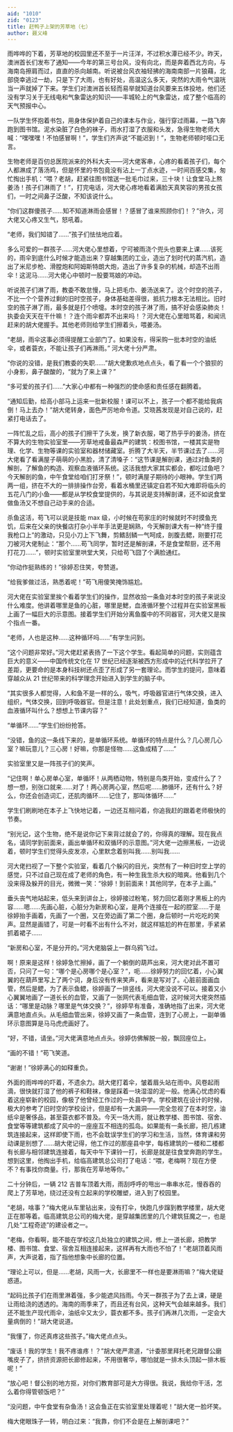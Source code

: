 ```yaml
---
aid: "1010"
zid: "0123"
title: 赶鸭子上架的芳草地（七）
author: 聂义峰
---
```


雨哗哗的下着，芳草地的校园里还不至于一片汪洋，不过积水潭已经不少。昨天，澳洲首长们发布了通知——今年的第三号台风，没有向北，而是奔着西北方向，与海南岛擦肩而过，直直的杀向越南。听说被台风衣袖轻拂的海南南部一片狼藉，北部侥幸逃过一劫，只是下了大雨，也有好处，高温这么多天，突然的大雨令气温咣当一声就掉了下来。学生们对澳洲首长轻而易举就知道台风要来五体投地，他们还没有学习关于无线电和气象雷达的知识——丰城轮上的气象雷达，成了整个临高的天气预报中心。

一队学生怀抱着书包，用身体保护着自己的课本与作业，强行穿过雨幕，一路飞奔跑到图书馆。泥水染脏了白色的袜子，雨水打湿了衣服和头发，急得生物老师大喊：“嘿嘿嘿！不怕感冒啊！”，学生们齐声说“不能迟到！”，生物老师顿时哑口无言。

生物老师是百仞总医院派来的外科大夫——河大佬客串，心疼的看着孩子们，每个人都淋成了落汤鸡，但是怀里的书包竟没有沾上一丁点水迹，一时间百感交集，匆忙掏出手机：“喂？老胡，赶紧往图书馆送一批毛巾过来，三十块！让食堂马上熬姜汤！孩子们淋雨了！”，打完电话，河大佬心疼地看着满脸天真笑容的男孩女孩们，一时之间鼻子泛酸，不知该说什么。

“你们这群傻孩子……知不知道淋雨会感冒！？感冒了谁来照顾你们！？”许久，河大佬又心疼又生气，怒吼着。

“老师，我们知错了……”孩子们怯怯地应着。

多么可爱的一群孩子……河大佬心里想着，宁可被雨浇个兜头也要来上课……该死的，雨伞到底什么时候才能造出来？穿越集团的工业，造出了划时代的蒸汽机，造出了米尼步枪、滑膛炮和阿姆斯特朗大炮，造出了许多复杂的机械，却造不出雨伞！这泥马……河大佬心中顿时一股要骂娘的冲动。

听说孩子们淋了雨，教委不敢怠慢，马上把毛巾、姜汤送来了。这个时空的孩子，不比一个个营养过剩的旧时空孩子，身体基础差得很，抵抗力根本无法相比。旧时空的孩子淋了雨，最多就是打个喷嚏。本时空的孩子淋了雨，搞不好会感染肺炎！执委会天天在干什嘛！？连个雨伞都弄不出来吗！？河大佬在心里暗骂着，和闻讯赶来的胡大佬握手。其他老师则给学生们擦着头，喂姜汤。

“老胡，雨伞这事必须得提醒工业部门了。如果没有，得采购一批本时空的油纸伞，或者蓑衣，不能让孩子们再淋雨。” 河大佬十分严肃。

“你说的没错，是我们教委的失职……”胡大佬歉疚地点点头，看了看一个个狼狈的小身影，鼻子酸酸的，“就为了来上课？”

“多可爱的孩子们……”大家心中都有一种强烈的使命感和责任感在翻腾着。

“通知后勤，给高小部马上运来一批新校服！课可以不上，孩子一个都不能给我病倒！马上去办！”胡大佬转身，面色严厉地命令道。艾晓茜发现是对自己说的，赶紧打电话去了。

一阵忙乱之后，高小的孩子们擦干了头发，换了新衣服，喝了热乎乎的姜汤，挤在不算大的生物实验室里——芳草地戒备最森严的建筑：校图书馆，一楼其实是物理、化学、生物等课的实验室和器材储藏室。折腾了大半天，半节课过去了……河大佬看了看满屋子萌萌的小黑脸，清了清嗓子：“这节课是解剖课，通过对鱼类的解剖，了解鱼的构造、观察血液循环系统。这活我想大家其实都会，都吃过鱼吧？今天解剖的鱼，中午食堂给咱们打牙祭！”，顿时满屋子期待的小眼神。学生们两两一组，挤在不大的一排排操作台旁，看着水桶里还镇定自若不知大难即将临头的五花八门的小鱼——都是从学校食堂提供的，与其说是支持解剖课，还不如说食堂做鱼汤又不想自己动手来的合适。

杀鱼这活，苟飞可以说是技能 max 级，小时候在苟家庄的时候就时不时摸鱼充饥，后来在父亲的快餐店打杂小半年手法更是娴熟，今天解剖课大有一种“终于撞我枪口上”的激动，只见小刀上下飞舞，剪鳍刮鳞一气呵成，剖腹去鳃，刚要打花刀被河大佬制止：“那个……苟飞同学，暂时还是解剖课，不是食堂帮厨，还不用打花刀……”，顿时实验室里哄堂大笑，只给苟飞囧了个满脸通红。

“你动作挺熟练的！”徐婷忍住笑，夸赞道。

“给我爹做过活，熟悉着呢！”苟飞用傻笑掩饰尴尬。

河大佬在实验室里挨个看着学生们的操作，显然收拾一条鱼对本时空的孩子来说没什么难度。他讲着哪里是鱼的心脏，哪里是鰓，血液循环整个过程并在实验室黑板上画了一幅巨大的示意图。接着学生们开始分离鱼腹中的不同器官，河大佬又是挨个指点一番。

“老师，人也是这种……这种循环吗……”有学生问到。

“这个问题非常好。”河大佬赶紧表扬了一下这个学生。看起简单的问题，实则蕴含巨大的意义——中国传统文化在 17 世纪已经逐渐被西方形成中的近代科学拉开了差距，更要命的是本身科技树还点歪了形成了另一套理论。而学生的提问，意味着穿越众从 21 世纪带来的科学理念开始进入到学生的脑子中。

“其实很多人都觉得，人和鱼不是一样的么，吸气，呼吸器官进行气体交换，进入组织，气体交换，回到呼吸器官。但是注意！此处划重点，我们已经知道，鱼类的血液循环叫什么？想想上节课内容？”

“单循环……”学生们纷纷抢答。

“没错，鱼的这一条线下来的，是单循环系统。单循环的特点是什么？几心房几心室？嘛玩意儿？三心房！好嘛，你那是怪物……这鱼成精了……”

实验室里又是一阵孩子们的笑声。

“记住啊！单心房单心室，单循环！从两栖动物，特别是鸟类开始，变成什么了？想一想，别张口就来……对了！两心房两心室，然后呢……肺循环，还有什么？好么，你还会创造词汇，还肌肉循环……记住了，那叫体循环……”

学生们刷刷地在本子上飞快地记着，一边还互相问着，你追我赶的跟着老师极快的节奏。

“别光记，这个生物，绝不是说你记下来背过就会了的，你得真的理解。现在我点名，请同学到前面来，画出单循环和双循环的示意图。”河大佬一边擦黑板，一边说着，顿时学生们觉得头皮发凉，心里默念着别叫我……别叫我……

河大佬扫视了一下整个实验室，看着几个躲闪的目光，突然有了一种旧时空上学的感觉，只不过自己现在成了老师的角色，有一种生我生杀大权的暗爽。他看到几个没来得及躲开的目光，微微一笑：“徐婷！到前面来！其他同学，在本子上画。”

垂头丧气地站起来，低头来到讲台上，徐婷接过粉笔，努力回忆着刚才黑板上的内容……嗯……先画心脏，心脏分为新房和心室，是两个连接在一起的腔室……于是徐婷抬手画着，先画了一个圈，又在旁边画了第二个圈，身后顿时一片吃吃的笑声。显然是画错了，可是一时看不出有什么不对，就这样尴尬的杵在那里，手紧紧抓着裙子……

“新房和心室，不是分开的。”河大佬脑袋上一群乌鸦飞过。

啊！原来是这样！徐婷急忙擦掉，画了一个躺倒的葫芦出来，河大佬对此不置可否，只问了一句：“哪个是心房哪个是心室？”，呃……徐婷努力的回忆着，小心翼翼的在葫芦里写上了两个词，身后没有传来笑声，看来是写对了。心脏前面画血管，然后是鳃，为了表示鱼鳃，徐婷画了一排竖线，河大佬没说不可以。接着又小心翼翼地画了一道长长的血管，又画了一张网代表毛细血管，这时候河大佬突然插话：“哪里是动脉？哪里是气体交换？”，徐婷早有准备，准确地指了出来，河大佬满意地直点头。从毛细血管出来，徐婷又画了一条血管，连到了心房上，一副单循环示意图算是马马虎虎画好了。

“好，不错，请坐。”河大佬满意地点点头。徐婷仿佛解脱一般，飘回座位上。

“画的不错！”苟飞笑道。

“谢谢！”徐婷满心的如释重负。

外面的雨哗哗的吓着，不遗余力。胡大佬打着伞，皱着眉头站在雨中。风卷起雨滴，很快就打湿了他的裤子和鞋袜，像是踩着一块湿湿的泥一般。他满心忧虑的看着这座崭新的校园，像极了他曾经工作过的一处县中学。学校建筑在设计的时候，极大的参考了旧时空的学校设计，但是却有一大漏洞——完全忽视了在本时空，油纸伞是奢侈品，甚至蓑衣都不普及。今天一场大雨，就让教学楼、图书馆、宿舍、食堂等等建筑都成了风中的一座座互不相连的孤岛。如果能有一条长廊，把几栋建筑连接起来，这样即使下雨，也不会耽误学生们的学习和生活，当然，体育课和劳动课是别想了……胡大佬记得，他工作过的那座县中学，每栋建筑的一楼和二楼都有长廊与相邻建筑连接着，每天中午下课铃一打，长廊是就是往食堂奔跑的学生。想到这里，他掏出手机，给临高建筑总公司打了电话：“喂，老梅啊？现在方便不？有事找你商量。行，那我在芳草地等你。”

二十分钟后，一辆 212 吉普车顶着大雨，雨刮呼呼的甩出一串串水花，慢吞吞的爬上了芳草地，绕过还没有立起来的学校雕塑，进入到了校园里。

“老胡，啥事？”梅大佬从车里钻出来，没有打伞，快跑几步蹿到教学楼里，胡大佬正在那等着。临高建筑总公司的梅大佬，是穿越集团里的几个建筑狂魔之一，也是几处“工程奇迹”的建设者之一。

“老梅，你看啊，能不能在学校这几处独立的建筑之间，修上一道长廊，把教学楼、图书馆、食堂、宿舍互相连接起来，这样再有大雨也不怕了！”老胡顶着风雨声，大声说着，指了指他想象中长廊的位置。

“理论上可以，但是……老胡，风雨一大，长廊里不一样也是要淋雨嘛？”梅大佬疑惑道。

“起码比孩子们在雨里淋着强，多少能遮风挡雨。今天一群孩子为了去上课，硬是让雨给浇的透透的。海南的雨季来了，而且还有台风，这种天气会越来越多。我们还不能生产现代雨伞，油纸伞又太少，蓑衣都不多。孩子们再淋几次雨，一定会大量病倒的！”胡大佬说道。

“我懂了，你还真疼这些孩子。”梅大佬点点头。

“废话！我的学生！我不疼谁疼！？”胡大佬严肃道，“计委那里拜托老兄跟督公磨嘴皮子了，挤挤资源把长廊修起来，不用很奢华，哪怕就是一排木头顶起一排木板呢！”

“放心吧！督公别的地方抠，对你们教育部可是大方得很。我说，我给你干活，怎么着你得管顿饭吧？”

“没问题，中午食堂有杂鱼汤！这会鱼正在实验室里处理着呢！”胡大佬一脸坏笑。

梅大佬眼珠子一转，明白过来：“我靠，你们不会是在上解剖课吧？”
